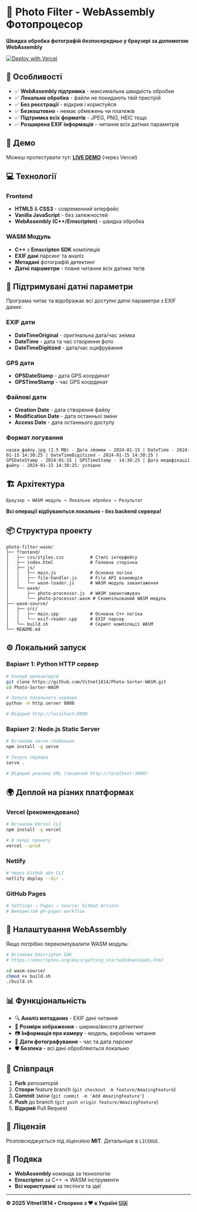 # 📸 Photo Filter - WebAssembly Фотопроцесор

**Швидка обробка фотографій безпосередньо у браузері за допомогою WebAssembly**

[![Deploy with Vercel](https://vercel.com/button)](https://vercel.com/new/clone?repository-url=https://github.com/Vitnet1814/Photo-Sorter-WASM)

## 🎯 Особливості

- ✅ **WebAssembly підтримка** - максимальна швидкість обробки
- ✅ **Локальна обробка** - файли не покидають твій пристрій
- ✅ **Без реєстрації** - відкрив і користуйся
- ✅ **Безкоштовно** - немає обмежень чи платежів
- ✅ **Підтримка всіх форматів** - JPEG, PNG, HEIC тощо
- ✅ **Розширена EXIF інформація** - читання всіх датних параметрів

## 🚀 Демо

Можеш протестувати тут: **[LIVE DEMO](#)** (через Vercel)

## 💻 Технології

### Frontend
- **HTML5** & **CSS3** - современний інтерфейс
- **Vanilla JavaScript** - без залежностей
- **WebAssembly (C++/Emscripten)** - швидка обробка

### WASM Модуль
- **C++** з **Emscripten SDK** компіляція
- **EXIF дані** парсинг та аналіз
- **Метадані** фотографій детектинг
- **Датні параметри** - повне читання всіх датних тегів

## 📅 Підтримувані датні параметри

Програма читає та відображає всі доступні датні параметри з EXIF даних:

### EXIF дати
- **DateTimeOriginal** - оригінальна дата/час знімка
- **DateTime** - дата та час створення фото  
- **DateTimeDigitized** - дата/час оцифрування

### GPS дати
- **GPSDateStamp** - дата GPS координат
- **GPSTimeStamp** - час GPS координат

### Файлові дати
- **Creation Date** - дата створення файлу
- **Modification Date** - дата останньої зміни
- **Access Date** - дата останнього доступу

### Формат логування
```
назва_файлу.jpg (2.5 MB) - Дата зйомки - 2024-01-15 | DateTime - 2024-01-15 14:30:25 | DateTimeDigitized - 2024-01-15 14:30:25 | GPSDateStamp - 2024:01:15 | GPSTimeStamp - 14:30:25 | Дата модифікації файлу - 2024-01-15 14:30:25: успішно
```

## 🏗️ Архітектура

```
Браузер → WASM модуль → Локальна обробка → Результат
```

**Всі операції відбуваються локально - без backend сервера!**

## 📦 Структура проекту

```
photo-filter-wasm/
├── frontend/
│   ├── css/styles.css          # Стилі інтерфейсу
│   ├── index.html              # Головна сторінка
│   ├── js/
│   │   ├── main.js             # Основна логіка
│   │   ├── file-handler.js     # File API взаємодія
│   │   └── wasm-loader.js      # WASM модуль завантаження
│   └── wasm/
│       ├── photo-processor.js  # WASM завантажувач
│       └── photo-processor.wasm # Скомпільований WASM модуль
├── wasm-source/
│   ├── src/
│   │   ├── main.cpp            # Основна C++ логіка
│   │   └── exif-reader.cpp     # EXIF парсер
│   └── build.sh                # Скрипт компіляції WASM
└── README.md
```

## ⚙️ Локальний запуск

### Варіант 1: Python HTTP сервер
```bash
# Клонуй репозиторій
git clone https://github.com/Vitnet1814/Photo-Sorter-WASM.git
cd Photo-Sorter-WASM

# Запуск локального сервера
python -m http.server 8000

# Відкрий http://localhost:8000
```

### Варіант 2: Node.js Static Server
```bash
# Встанови serve глобально
npm install -g serve

# Запуск сервера
serve .

# Відкрий указану URL (зазвичай http://localhost:3000)
```

## 🌍 Деплой на різних платформах

### Vercel (рекомендовано)
```bash
# Встанови Vercel CLI
npm install -g vercel

# В папці проекту
vercel --prod
```

### Netlify
```bash
# Через GitHub або CLI
netlify deploy --dir .
```

### GitHub Pages
```bash
# Settings → Pages → Source: GitHub Actions
# Використай gh-pages workflow
```

## 🔧 Налаштування WebAssembly

Якщо потрібно перекомпувалити WASM модуль:

```bash
# Встанови Emscripten SDK
# https://emscripten.org/docs/getting_started/downloads.html

cd wasm-source/
chmod +x build.sh
./build.sh
```

## 📊 Функціональність

- 🔍 **Аналіз метаданих** - EXIF дані читання
- 📏 **Розміри зображення** - ширина/висота детектинг
- 📷 **Інформація про камеру** - модель, виробник читання
- 📅 **Дати фотографування** - час та дата парсинг
- 🛡️ **Безпека** - всі дані обробляються локально

## 🤝 Співпраця

1. **Fork** репозиторій
2. **Створи** feature branch (`git checkout -b feature/AmazingFeature`)
3. **Commit** зміни (`git commit -m 'Add AmazingFeature'`)
4. **Push** до branch (`git push origin feature/AmazingFeature`)
5. **Відкрий** Pull Request

## 📜 Ліцензія

Розповсюджується під ліцензією **MIT**. Детальніше в `LICENSE`.

## 🙏 Подяка

- **WebAssembly** команда за технологію
- **Emscripten** за C++ → WASM інструменти
- **Всі користувачі** за тестінги та ідеї

---

**© 2025 Vitnet1814 • Створено з ❤️ в Україні 🇺🇦**